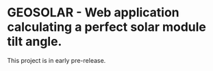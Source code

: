 # GEOSOLAR - Web application calculating a perfect solar module tilt angle.
This project is in early pre-release. 

